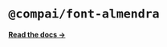 # `@compai/font-almendra`

[**Read the docs &rarr;**](https://components.ai/docs/typefaces/almendra)
